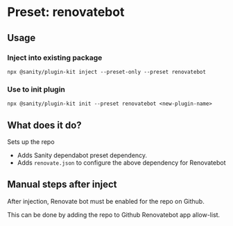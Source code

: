 # Preset: renovatebot

## Usage

### Inject into existing package
`npx @sanity/plugin-kit inject --preset-only --preset renovatebot`

### Use to init plugin
`npx @sanity/plugin-kit init --preset renovatebot <new-plugin-name>`

## What does it do?

Sets up the repo

- Adds Sanity dependabot preset dependency.
- Adds `renovate.json` to configure the above dependency for Renovatebot

## Manual steps after inject

After injection, Renovate bot must be enabled for the repo on Github.

This can be done by adding the repo to Github Renovatebot app allow-list.

